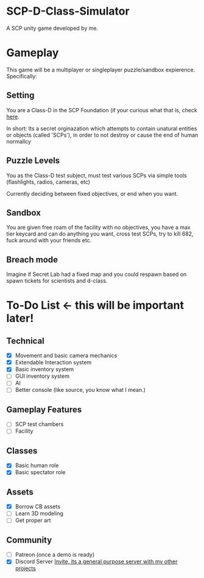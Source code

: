 # SCP-D-Class-Simulator
A SCP unity game developed by me.

# Gameplay
This game will be a multiplayer or singleplayer puzzle/sandbox expierence. Specifically:

## Setting
You are a Class-D in the SCP Foundation (if your curious what that is, check [here](https://scp-wiki.wikidot.com/).

In short:
 Its a secret orginazation which attempts to contain unatural entities or objects (called 'SCPs'), in order to not destroy or cause the end of human normallcy

## Puzzle Levels
You as the Class-D test subject, must test various SCPs via simple tools (flashlights, radios, cameras, etc)

Currently deciding between fixed objectives, or end when you want. 

## Sandbox
You are given free roam of the facility with no objectives, you have a max tier keycard and can do anything you want, cross test SCPs, try to kill 682, fuck around with your friends etc.

## Breach mode
Imagine if Secret Lab had a fixed map and you could respawn based on spawn tickets for scientists and d-class.

# To-Do List <- this will be important later!
## Technical
- [X] Movement and basic camera mechanics
- [X] Extendable Interaction system
- [X] Basic inventory system
- [ ] GUI inventory system
- [ ] AI
- [ ] Better console (like source, you know what I mean.)
## Gameplay Features
- [ ] SCP test chambers
- [ ] Facility
## Classes
- [X] Basic human role
- [X] Basic spectator role
## Assets
- [X] Borrow CB assets
- [ ] Learn 3D modeling
- [ ] Get proper art
## Community
- [ ] Patreon (once a demo is ready)
- [X] Discord Server [Invite, its a general purpose server with my other projects](https://discord.gg/P22tFkjTm3)
